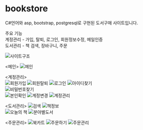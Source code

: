 # bookstore
C#언어와 asp, bootstrap, postgresql로 구현된 도서구매 사이트입니다.


주요 기능  
계정관리 - 가입, 탈퇴, 로그인, 회원정보수정, 메일인증  
도서관리 - 책 검색, 장바구니, 주문  


![사이트구조](https://user-images.githubusercontent.com/65228113/82611871-81cd4a00-9bfc-11ea-88b6-3ab520e7398b.PNG)  

<메인>
![메인](https://user-images.githubusercontent.com/65228113/82612513-fa80d600-9bfd-11ea-9068-b8e0041ee5af.png)

<계정관리>  
![회원가입](https://user-images.githubusercontent.com/65228113/82612495-f5bc2200-9bfd-11ea-92de-6cbd4f6ed568.png)
![회원탈퇴](https://user-images.githubusercontent.com/65228113/82612507-f8b71280-9bfd-11ea-8ce6-db9052c7c684.png)
![로그인](https://user-images.githubusercontent.com/65228113/82612512-f9e83f80-9bfd-11ea-9d21-b4a40a7a4cb6.png)
![아이디찾기](https://user-images.githubusercontent.com/65228113/82611872-81cd4a00-9bfc-11ea-9ec4-9814e87c9ab9.png)  
![비밀번호찾기](https://user-images.githubusercontent.com/65228113/82611870-809c1d00-9bfc-11ea-8ce6-f34babd4370b.png)  
![본인확인](https://user-images.githubusercontent.com/65228113/82612504-f81e7c00-9bfd-11ea-8d52-6566ba5493de.png)
![계정변경](https://user-images.githubusercontent.com/65228113/82612505-f81e7c00-9bfd-11ea-8bce-891e4a2a7ee1.png)
![계정관리](https://user-images.githubusercontent.com/65228113/82611887-8560d100-9bfc-11ea-8718-f07667b88d5b.png)  

<도서관리>
![검색](https://user-images.githubusercontent.com/65228113/82612511-f9e83f80-9bfd-11ea-8824-e6eeb81f0cbb.png)
![책정보](https://user-images.githubusercontent.com/65228113/82611878-83970d80-9bfc-11ea-964d-73e423fd6053.png)  
![오늘의 책](https://user-images.githubusercontent.com/65228113/82612510-f94fa900-9bfd-11ea-9f0a-60777dfbf04d.png)
![분야별도서](https://user-images.githubusercontent.com/65228113/82612508-f8b71280-9bfd-11ea-8895-9f0afeebb4b1.png)

<주문관리>
![북카트](https://user-images.githubusercontent.com/65228113/82612502-f6ed4f00-9bfd-11ea-9282-ac61741e82fa.png)
![주문하기](https://user-images.githubusercontent.com/65228113/82612509-f94fa900-9bfd-11ea-9a43-c5c82398acc4.png)
![주문관리](https://user-images.githubusercontent.com/65228113/82612503-f785e580-9bfd-11ea-848c-5c0bf555b9d1.png)
